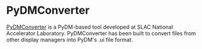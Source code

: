 # PyDMConverter

[PyDMConverter](https://github.com/slaclab/pydm-converter-tool) is a PyDM-based tool developed at SLAC National Accelerator Laboratory. PyDMConverter has been built to convert files from other display managers into PyDM's .ui file format.


